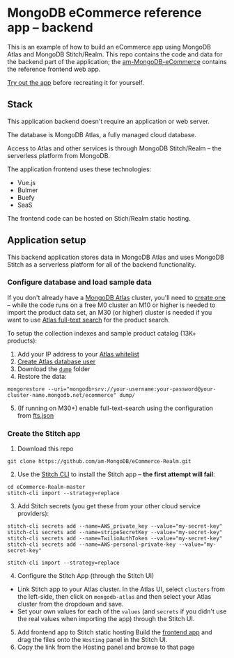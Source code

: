 # MongoDB eCommerce reference app – backend

This is an example of how to build an eCommerce app using MongoDB Atlas and MongoDB Stitch/Realm. This repo contains the code and data for the backend part of the application; the [am-MongoDB-eCommerce](https://github.com/am-MongoDB/eCommerce) contains the reference frontend web app.

[Try out the app](https://ecommerce-iukkg.mongodbstitch.com/#/) before recreating it for yourself.

## Stack

This application backend doesn't require an application or web server.

The database is MongoDB Atlas, a fully managed cloud database.

Access to Atlas and other services is through MongoDB Stitch/Realm – the serverless platform from MongoDB.

The application frontend uses these technologies:

- Vue.js
- Bulmer
- Buefy
- SaaS

The frontend code can be hosted on Stich/Realm static hosting.

## Application setup

This backend application stores data in MongoDB Atlas and uses MongoDB Stitch as a serverless platform for all of the backend functionality.

### Configure database and load sample data
If you don't already have a [MongoDB Atlas](https://www.mongodb.com/cloud/atlas) cluster, you'll need to [create one](https://www.mongodb.com/cloud/atlas/register) – while the code runs on a free M0 cluster an M10 or higher is needed to import the product data set, an M30 (or higher) cluster is needed if you want to use [Atlas full-text search](https://docs.atlas.mongodb.com/full-text-search/) for the product search.

To setup the collection indexes and sample product catalog (13K+ products):

1. Add your IP address to your [Atlas whitelist](https://docs.atlas.mongodb.com/security-whitelist/)
2. [Create Atlas database user](https://docs.atlas.mongodb.com/security-add-mongodb-users/)
3. Download the [`dump`](https://github.com/am-MongoDB/eCommerce/tree/master/dump) folder
4. Restore the data:
```
mongorestore --uri="mongodb+srv://your-username:your-password@your-cluster-name.mongodb.net/ecommerce" dump/
```
5. (If running on M30+) enable full-text-search using the configuration from [fts.json](https://github.com/am-MongoDB/eCommerce-Realm/blob/master/fts.json)

### Create the Stitch app
1. Download this repo
```
git clone https://github.com/am-MongoDB/eCommerce-Realm.git
```
2. Use the [Stitch CLI](https://docs.mongodb.com/stitch/deploy/stitch-cli-reference/) to install the Stitch app – **the first attempt will fail**:

```
cd eCommerce-Realm-master
stitch-cli import --strategy=replace
```
3. Add Stitch secrets (you get these from your other cloud service providers):
```
stitch-cli secrets add --name=AWS_private_key --value="my-secret-key"
stitch-cli secrets add --name=stripeSecretKey --value="my-secret-key"
stitch-cli secrets add --name=TwilioAuthToken --value="my-secret-key"
stitch-cli secrets add --name=AWS-personal-private-key --value="my-secret-key"

stitch-cli import --strategy=replace
```
4. Configure the Stitch App (through the Stitch UI)
- Link Stitch app to your Atlas cluster.  In the Atlas UI, select `clusters` from the left-side, then click on `mongodb-atlas` and then select your Atlas cluster from the dropdown and save.
- Set your own values for each of the `values` (and `secrets` if you didn't use the real values when importing the app) through the Stitch UI.

5. Add frontend app to Stitch static hosting 
Build the [frontend app](https://github.com/am-MongoDB/eCommerce) and drag the files onto the `Hosting` panel in the Stitch UI.
6. Copy the link from the Hosting panel and browse to that page
